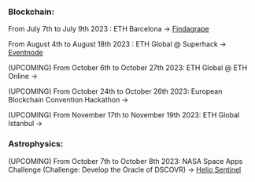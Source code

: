 ### Blockchain:

From July 7th to July 9th 2023 : ETH Barcelona -> [Findagrape](https://github.com/3bow/findagrape)

From August 4th to August 18th 2023 : ETH Global @ Superhack -> [Eventnode](https://github.com/3bow/eventnode)

(UPCOMING) From October 6th to October 27th 2023: ETH Global @ ETH Online -> 

(UPCOMING) From October 24th to October 26th 2023: European Blockchain Convention Hackathon ->

(UPCOMING) From November 17th to November 19th 2023: ETH Global Istanbul ->

### Astrophysics:

(UPCOMING) From October 7th to October 8th 2023: NASA Space Apps Challenge (Challenge: Develop the Oracle of DSCOVR) -> [Helio Sentinel](https://github.com/bavba/Helio_Sentinel_Crew)
